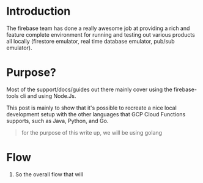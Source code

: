# Introduction
The firebase team has done a really awesome job at providing a rich and feature complete environment for running and testing out various products all locally (firestore emulator, real time database emulator, pub/sub emulator).

# Purpose?
Most of the support/docs/guides out there mainly cover using the firebase-tools cli and using Node.Js.
 
This post is mainly to show that it's possible to recreate a nice local development setup with the other languages that GCP Cloud Functions supports, such as Java, Python, and Go.

> for the purpose of this write up, we will be using golang


# Flow

1. So the overall flow that will 

 
